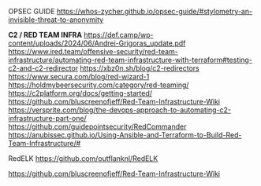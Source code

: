 OPSEC GUIDE https://whos-zycher.github.io/opsec-guide/#stylometry-an-invisible-threat-to-anonymity

**C2 / RED TEAM INFRA** 
https://def.camp/wp-content/uploads/2024/06/Andrei-Grigoras_update.pdf
https://www.ired.team/offensive-security/red-team-infrastructure/automating-red-team-infrastructure-with-terraform#testing-c2-and-c2-redirector
https://xbz0n.sh/blog/c2-redirectors
https://www.secura.com/blog/red-wizard-1
https://holdmybeersecurity.com/category/red-teaming/
https://c2platform.org/docs/getting-started/
https://github.com/bluscreenofjeff/Red-Team-Infrastructure-Wiki
https://versprite.com/blog/the-devops-approach-to-automating-c2-infrastructure-part-one/
https://github.com/guidepointsecurity/RedCommander
https://anubissec.github.io/Using-Ansible-and-Terraform-to-Build-Red-Team-Infrastructure/#

RedELK
https://github.com/outflanknl/RedELK

https://github.com/bluscreenofjeff/Red-Team-Infrastructure-Wiki